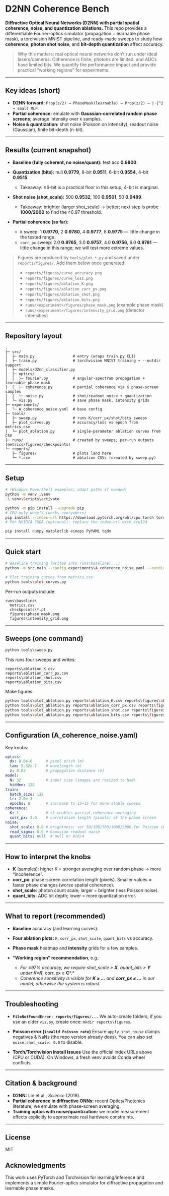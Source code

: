 # D2NN Coherence Bench

**Diffractive Optical Neural Networks (D2NN) with partial spatial coherence, noise, and quantization ablations.**
This repo provides a differentiable Fourier-optics simulator (propagation + learnable phase mask), a torchvision MNIST pipeline, and ready-made sweeps to study how **coherence**, **photon shot noise**, and **bit-depth quantization** affect accuracy.

> Why this matters: real optical neural networks don’t run under ideal lasers/cameras. Coherence is finite, photons are limited, and ADCs have limited bits. We quantify the performance impact and provide practical “working regions” for experiments.

---

## Key ideas (short)

* **D2NN forward:** `Prop(z/2) → PhaseMask(learnable) → Prop(z/2) → |·|^2 → small MLP`.
* **Partial coherence:** emulate with **Gaussian-correlated random phase screens**; average intensity over `K` samples.
* **Noise & quantization:** shot noise (Poisson on intensity), readout noise (Gaussian), finite bit-depth (n-bit).

---

## Results (current snapshot)

* **Baseline (fully coherent, no noise/quant):** test acc **0.9800**.
* **Quantization (bits):** null **0.9779**, 8-bit **0.9511**, 6-bit **0.9554**, 4-bit **0.9515**.

  * Takeaway: ≥6-bit is a practical floor in this setup; 4-bit is marginal.
* **Shot noise (shot_scale):** 500 **0.9532**, 100 **0.9501**, 50 **0.9489**.

  * Takeaway: brighter (larger shot_scale) → better; next step is probe **1000/2000** to find the ≥0.97 threshold.
* **Partial coherence (so far):**

  * `K` sweep: 1 **0.9770**, 2 **0.9780**, 4 **0.9777**, 8 **0.9775** — little change in the tested range.
  * `corr_px` sweep: 2.0 **0.9765**, 3.0 **0.9757**, 4.0 **0.9756**, 6.0 **0.9781** — little change in this range; we will test more extreme values.

> Figures are produced by `tools/plot_*.py` and saved under `reports/figures/`. Add them below once generated:
>
> * `reports/figures/curve_accuracy.png`
> * `reports/figures/curve_loss.png`
> * `reports/figures/ablation_K.png`
> * `reports/figures/ablation_corr_px.png`
> * `reports/figures/ablation_shot.png`
> * `reports/figures/ablation_bits.png`
> * `runs/<experiment>/figures/phase_mask.png` (example phase mask)
> * `runs/<experiment>/figures/intensity_grid.png` (detector intensities)

---

## Repository layout

```
.
├─ src/
│  ├─ main.py                 # entry (wraps train.py CLI)
│  ├─ train.py                # torchvision MNIST training + --outdir support
│  ├─ models/d2nn_classifier.py
│  ├─ optics/
│  │  ├─ fourier.py           # angular-spectrum propagation + learnable phase mask
│  │  ├─ coherence.py         # partial coherence via K phase-screen samples
│  │  └─ noise.py             # shot/readout noise + quantization
│  └─ vis.py                  # save phase mask, intensity grids
├─ experiments/
│  └─ A_coherence_noise.yaml  # base config
├─ tools/
│  ├─ sweep.py                # runs K/corr_px/shot/bits sweeps
│  ├─ plot_curves.py          # accuracy/loss vs epoch from metrics.csv
│  └─ plot_ablation.py        # single-parameter ablation curves from CSV
├─ runs/                      # created by sweeps; per-run outputs (metrics/figures/checkpoints)
└─ reports/
   ├─ figures/                # plots land here
   └─ *.csv                   # ablation CSVs (created by sweep.py)
```

---

## Setup

```bash
# (Windows PowerShell examples; adapt paths if needed)
python -m venv .venv
.\.venv\Scripts\activate

python -m pip install --upgrade pip
# CPU-only wheels (works everywhere)
pip install --index-url https://download.pytorch.org/whl/cpu torch torchvision torchaudio
# For NVIDIA CUDA (optional): replace the index-url with /cu124

pip install numpy matplotlib einops PyYAML tqdm
```

---

## Quick start

```bash
# Baseline training (writes into runs\baseline\...)
python -m src.main --config experiments\A_coherence_noise.yaml --outdir runs\baseline

# Plot training curves from metrics.csv
python tools\plot_curves.py
```

Per-run outputs include:

```
runs\baseline\
  metrics.csv
  checkpoints\*.pt
  figures\phase_mask.png
  figures\intensity_grid.png
```

---

## Sweeps (one command)

```bash
python tools\sweep.py
```

This runs four sweeps and writes:

```
reports\ablation_K.csv
reports\ablation_corr_px.csv
reports\ablation_shot.csv
reports\ablation_bits.csv
```

Make figures:

```bash
python tools\plot_ablation.py reports\ablation_K.csv reports\figures\ablation_K.png
python tools\plot_ablation.py reports\ablation_corr_px.csv reports\figures\ablation_corr_px.png
python tools\plot_ablation.py reports\ablation_shot.csv reports\figures\ablation_shot.png
python tools\plot_ablation.py reports\ablation_bits.csv reports\figures\ablation_bits.png
```

---

## Configuration (A_coherence_noise.yaml)

Key knobs:

```yaml
optics:
  dx: 8.0e-6      # pixel pitch (m)
  lam: 5.32e-7    # wavelength (m)
  z: 0.02         # propagation distance (m)
model:
  N: 32           # input size (images are resized to NxN)
  hidden: 128
train:
  batch_size: 128
  lr: 2.0e-3
  epochs: 8       # increase to 12–15 for more stable sweeps
coherence:
  K: 1            # >1 enables partial-coherence averaging
  corr_px: 3.0    # correlation length (pixels) of the phase screen
noise:
  shot_scale: 0.0 # brightness; set 50/100/500/1000/2000 for Poisson shot noise
  read_sigma: 0.0 # Gaussian readout noise
  quant_bits: null  # null or 8/6/4
```

---

## How to interpret the knobs

* **K** (samples): higher K = stronger averaging over random phase → more “incoherence”.
* **corr_px**: phase-screen correlation length (pixels). Smaller values ≈ faster phase changes (worse spatial coherence).
* **shot_scale**: photon count scale; larger = brighter (less Poisson noise).
* **quant_bits**: ADC bit depth; lower = more quantization error.

---

## What to report (recommended)

* **Baseline** accuracy (and learning curves).
* **Four ablation plots:** `K`, `corr_px`, `shot_scale`, `quant_bits` vs accuracy.
* **Phase mask** heatmap and **intensity** grids for a few samples.
* **“Working region” recommendation**, e.g.:

  * *For ≥97% accuracy, we require shot_scale ≥ **X**, quant_bits ≥ **Y** under K=**K***, corr_px ≥ **C***.*
  * *Coherence sensitivity is visible for **K ≥ …** and **corr_px ≤ …** in our model; otherwise the system is robust.*

---

## Troubleshooting

* **`FileNotFoundError: reports/figures/...`**
  We auto-create folders; if you use an older `vis.py`, create once: `mkdir reports\figures`.

* **Poisson error (`invalid Poisson rate`)**
  Ensure `apply_shot_noise` clamps negatives & NaNs (the repo version already does). You can also set `noise.shot_scale: 0.0` to disable.

* **Torch/Torchvision install issues**
  Use the official index URLs above (CPU or CUDA). On Windows, a fresh venv avoids Conda wheel conflicts.

---

## Citation & background

* **D2NN:** Lin et al., *Science* (2018).
* **Partial coherence in diffractive ONNs:** recent Optics/Photonics literature; we emulate with phase-screen averaging.
* **Training optics with noise/quantization:** we model measurement effects explicitly to approximate real hardware constraints.


---

## License

MIT 

## Acknowledgments

This work uses PyTorch and Torchvision for learning/inference and implements a simple Fourier-optics simulator for diffractive propagation and learnable phase masks.


